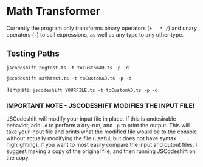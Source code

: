 # Math Transformer

Currently the program only transforms binary operators (`+ - * /`) and unary operators (`-`) to call expressions, as well as any type to any other type.

## Testing Paths

`jscodeshift bugtest.ts -t toCustomAD.ts -p -d`

`jscodeshift mathtest.ts -t toCustomAD.ts -p -d`

Template: `jscodeshift YOURFILE.ts -t toCustomAD.ts -p -d`

### IMPORTANT NOTE - JSCODESHIFT MODIFIES THE INPUT FILE!

JSCodeshift will modify your input file in place. If this is undesirable behavior, add `-d` to perform a dry-run, and `-p` to print the output. This will take your input file and prints what the modified file would be to the console without actually modifying the file (useful, but does not have syntax highlighting). If you want to most easily compare the input and output files, I suggest making a copy of the original file, and then running JSCodeshift on the copy.

